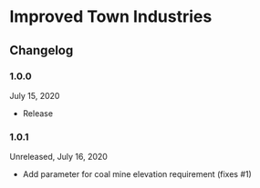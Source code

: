 # Improved Town Industries

## Changelog

### 1.0.0
July 15, 2020

- Release

### 1.0.1
Unreleased, July 16, 2020

- Add parameter for coal mine elevation requirement (fixes #1)